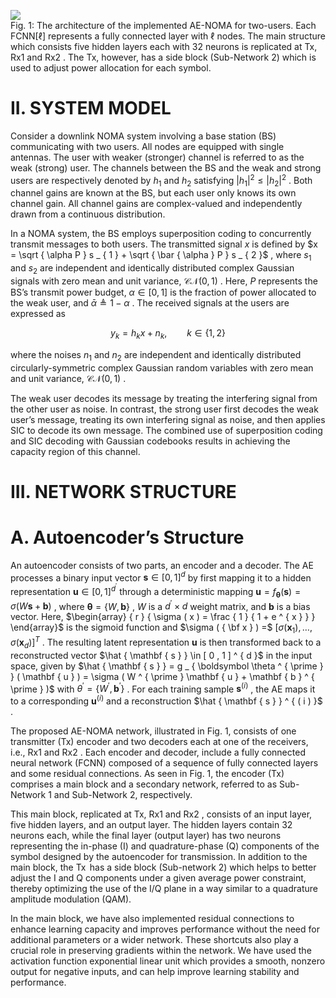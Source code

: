 ![](tmpp5_f7ktb/1407c65e9781460592d58018fe89b2fcace46d5a4dbdde741d75c36b68ee9102.jpg)  
Fig. 1: The architecture of the implemented AE-NOMA for two-users. Each FCNN[ℓ] represents a fully connected layer with $\ell$ nodes. The main structure which consists five hidden layers each with 32 neurons is replicated at Tx, Rx1 and $\mathrm { R x 2 }$ . The Tx, however, has a side block (Sub-Network 2) which is used to adjust power allocation for each symbol.  

# II. SYSTEM MODEL  

Consider a downlink NOMA system involving a base station (BS) communicating with two users. All nodes are equipped with single antennas. The user with weaker (stronger) channel is referred to as the weak (strong) user. The channels between the BS and the weak and strong users are respectively denoted by $h _ { 1 }$ and $h _ { 2 }$ satisfying $| h _ { 1 } | ^ { 2 } \leq | h _ { 2 } | ^ { 2 }$ . Both channel gains are known at the BS, but each user only knows its own channel gain. All channel gains are complex-valued and independently drawn from a continuous distribution.  

In a NOMA system, the BS employs superposition coding to concurrently transmit messages to both users. The transmitted signal $x$ is defined by $x = \sqrt { \alpha P } s _ { 1 } + \sqrt { \bar { \alpha } P } s _ { 2 }$ , where $s _ { 1 }$ and $s _ { 2 }$ are independent and identically distributed complex Gaussian signals with zero mean and unit variance, $\mathscr { C N } ( 0 , 1 )$ . Here, $P$ represents the BS’s transmit power budget, $\alpha \in [ 0 , 1 ]$ is the fraction of power allocated to the weak user, and $\bar { \alpha } \triangleq 1 - \alpha$ . The received signals at the users are expressed as  

$$
y _ { k } = h _ { k } x + n _ { k } , \qquad k \in \{ 1 , 2 \}
$$  

where the noises $n _ { 1 }$ and $n _ { 2 }$ are independent and identically distributed circularly-symmetric complex Gaussian random variables with zero mean and unit variance, $\mathscr { C N } ( 0 , 1 )$ .  

The weak user decodes its message by treating the interfering signal from the other user as noise. In contrast, the strong user first decodes the weak user’s message, treating its own interfering signal as noise, and then applies SIC to decode its own message. The combined use of superposition coding and SIC decoding with Gaussian codebooks results in achieving the capacity region of this channel.  

# III. NETWORK STRUCTURE  

# A. Autoencoder’s Structure  

An autoencoder consists of two parts, an encoder and a decoder. The AE processes a binary input vector $\mathbf { s } \in [ 0 , 1 ] ^ { d }$ by first mapping it to a hidden representation $\mathbf { u } \in [ 0 , 1 ] ^ { d ^ { \prime } }$ through a deterministic mapping $\mathbf { u } = f _ { \boldsymbol \theta } ( \mathbf { s } ) = \sigma ( W \mathbf { s } + \mathbf { b } )$ , where $\boldsymbol { \theta } = \{ { W } , { \mathbf { b } } \}$ , $W$ is a $d ^ { \prime } { \times } d$ weight matrix, and $\mathbf { b }$ is a bias vector. Here, $\begin{array} { r } { \sigma ( x ) = \frac { 1 } { 1 + e ^ { x } } } \end{array}$ is the sigmoid function and $\sigma ( { \bf x } ) =$ $[ \sigma ( \mathbf { x } _ { 1 } ) , \dots , \sigma ( \mathbf { x } _ { d } ) ] ^ { T }$ . The resulting latent representation $\mathbf { u }$ is then transformed back to a reconstructed vector $\hat { \mathbf { s } } \in [ 0 , 1 ] ^ { d }$ in the input space, given by $\hat { \mathbf { s } } = g _ { \boldsymbol \theta ^ { \prime } } ( \mathbf { u } ) = \sigma ( W ^ { \prime } \mathbf { u } + \mathbf { b } ^ { \prime } )$ with $\theta ^ { \prime } = \{ W ^ { \prime } , \mathbf { b } ^ { \prime } \}$ . For each training sample $\mathbf { s } ^ { ( i ) }$ , the AE maps it to a corresponding $\mathbf { u } ^ { ( i ) }$ and a reconstruction $\hat { \mathbf { s } } ^ { ( i ) }$ .  

The proposed AE-NOMA network, illustrated in Fig. 1, consists of one transmitter $( \mathrm { T x } )$ encoder and two decoders each at one of the receivers, i.e., Rx1 and $\mathrm { R x 2 }$ . Each encoder and decoder, include a fully connected neural network (FCNN) composed of a sequence of fully connected layers and some residual connections. As seen in Fig. 1, the encoder $( \mathrm { T x } )$ comprises a main block and a secondary network, referred to as Sub-Network 1 and Sub-Network 2, respectively.  

This main block, replicated at Tx, Rx1 and $\mathrm { R x 2 }$ , consists of an input layer, five hidden layers, and an output layer. The hidden layers contain 32 neurons each, while the final layer (output layer) has two neurons representing the in-phase (I) and quadrature-phase (Q) components of the symbol designed by the autoencoder for transmission. In addition to the main block, the $\operatorname { T x }$ has a side block (Sub-network 2) which helps to better adjust the I and Q components under a given average power constraint, thereby optimizing the use of the I/Q plane in a way similar to a quadrature amplitude modulation (QAM).  

In the main block, we have also implemented residual connections to enhance learning capacity and improves performance without the need for additional parameters or a wider network. These shortcuts also play a crucial role in preserving gradients within the network. We have used the activation function exponential linear unit which provides a smooth, nonzero output for negative inputs, and can help improve learning stability and performance.  